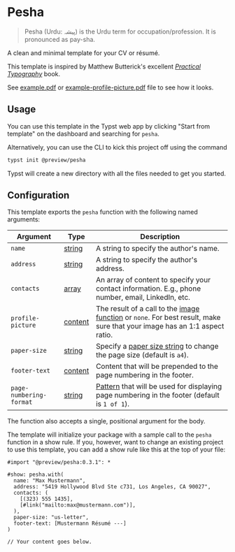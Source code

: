 # Pesha

> Pesha (Urdu: پیشہ) is the Urdu term for occupation/profession. It is pronounced as pay-sha.

A clean and minimal template for your CV or résumé.

This template is inspired by Matthew Butterick's excellent
[_Practical Typography_](https://practicaltypography.com) book.

See [example.pdf](https://github.com/talal/pesha/blob/main/example.pdf) or [example-profile-picture.pdf](https://github.com/talal/pesha/blob/main/example-profile-picture.pdf) file to see
how it looks.

## Usage

You can use this template in the Typst web app by clicking "Start from template" on the
dashboard and searching for `pesha`.

Alternatively, you can use the CLI to kick this project off using the command

```sh
typst init @preview/pesha
```

Typst will create a new directory with all the files needed to get you started.

## Configuration

This template exports the `pesha` function with the following named arguments:

| Argument | Type | Description |
| --- | --- | --- |
| `name` | [string] | A string to specify the author's name.  |
| `address` | [string] | A string to specify the author's address. |
| `contacts` | [array] | An array of content to specify your contact information. E.g., phone number, email, LinkedIn, etc. |
| `profile-picture` | [content] | The result of a call to the [image function] or `none`. For best result, make sure that your image has an 1:1 aspect ratio. |
| `paper-size` | [string] | Specify a [paper size string] to change the page size (default is `a4`). |
| `footer-text` | [content] | Content that will be prepended to the page numbering in the footer. |
| `page-numbering-format` | [string] | [Pattern](https://typst.app/docs/reference/model/numbering/#parameters-numbering) that will be used for displaying page numbering in the footer (default is `1 of 1`). |

The function also accepts a single, positional argument for the body.

The template will initialize your package with a sample call to the `pesha` function in a
show rule. If you, however, want to change an existing project to use this template, you
can add a show rule like this at the top of your file:

```typ
#import "@preview/pesha:0.3.1": *

#show: pesha.with(
  name: "Max Mustermann",
  address: "5419 Hollywood Blvd Ste c731, Los Angeles, CA 90027",
  contacts: (
    [(323) 555 1435],
    [#link("mailto:max@mustermann.com")],
  ),
  paper-size: "us-letter",
  footer-text: [Mustermann Résumé ---]
)

// Your content goes below.
```

[array]: https://typst.app/docs/reference/foundations/array/
[content]: https://typst.app/docs/reference/foundations/content/
[string]: https://typst.app/docs/reference/foundations/str/
[paper size string]: https://typst.app/docs/reference/layout/page#parameters-paper
[image function]: https://typst.app/docs/reference/visualize/image/
